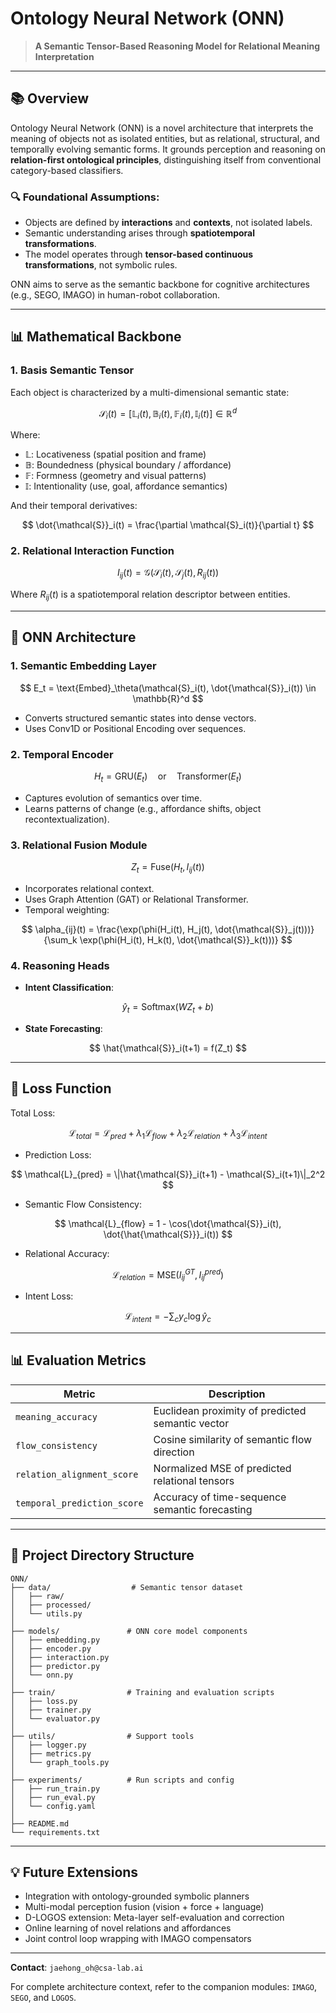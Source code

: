 # Ontology Neural Network (ONN)

> **A Semantic Tensor-Based Reasoning Model for Relational Meaning Interpretation**

---

## 📚 Overview

Ontology Neural Network (ONN) is a novel architecture that interprets the meaning of objects not as isolated entities, but as relational, structural, and temporally evolving semantic forms. It grounds perception and reasoning on **relation-first ontological principles**, distinguishing itself from conventional category-based classifiers.

### 🔍 Foundational Assumptions:

* Objects are defined by **interactions** and **contexts**, not isolated labels.
* Semantic understanding arises through **spatiotemporal transformations**.
* The model operates through **tensor-based continuous transformations**, not symbolic rules.

ONN aims to serve as the semantic backbone for cognitive architectures (e.g., SEGO, IMAGO) in human-robot collaboration.

---

## 📊 Mathematical Backbone

### 1. **Basis Semantic Tensor**

Each object is characterized by a multi-dimensional semantic state:

$$
\mathcal{S}_i(t) = [\mathbb{L}_i(t), \mathbb{B}_i(t), \mathbb{F}_i(t), \mathbb{I}_i(t)] \in \mathbb{R}^d
$$

Where:

* $\mathbb{L}$: Locativeness (spatial position and frame)
* $\mathbb{B}$: Boundedness (physical boundary / affordance)
* $\mathbb{F}$: Formness (geometry and visual patterns)
* $\mathbb{I}$: Intentionality (use, goal, affordance semantics)

And their temporal derivatives:

$$
\dot{\mathcal{S}}_i(t) = \frac{\partial \mathcal{S}_i(t)}{\partial t}
$$

### 2. **Relational Interaction Function**

$$
I_{ij}(t) = \mathcal{G}(\mathcal{S}_i(t), \mathcal{S}_j(t), R_{ij}(t))
$$

Where $R_{ij}(t)$ is a spatiotemporal relation descriptor between entities.

---

## 🧱 ONN Architecture

### 1. **Semantic Embedding Layer**

$$
E_t = \text{Embed}_\theta(\mathcal{S}_i(t), \dot{\mathcal{S}}_i(t)) \in \mathbb{R}^d
$$

* Converts structured semantic states into dense vectors.
* Uses Conv1D or Positional Encoding over sequences.

### 2. **Temporal Encoder**

$$
H_t = \text{GRU}(E_t) \quad \text{or} \quad \text{Transformer}(E_t)
$$

* Captures evolution of semantics over time.
* Learns patterns of change (e.g., affordance shifts, object recontextualization).

### 3. **Relational Fusion Module**

$$
Z_t = \text{Fuse}(H_t, I_{ij}(t))
$$

* Incorporates relational context.
* Uses Graph Attention (GAT) or Relational Transformer.
* Temporal weighting:

$$
\alpha_{ij}(t) = \frac{\exp(\phi(H_i(t), H_j(t), \dot{\mathcal{S}}_j(t)))}{\sum_k \exp(\phi(H_i(t), H_k(t), \dot{\mathcal{S}}_k(t)))}
$$

### 4. **Reasoning Heads**

* **Intent Classification**:

$$
\hat{y}_t = \text{Softmax}(W Z_t + b)
$$

* **State Forecasting**:

$$
\hat{\mathcal{S}}_i(t+1) = f(Z_t)
$$

---

## 🎯 Loss Function

Total Loss:


$$
\mathcal{L}_{total} = \mathcal{L}_{pred} + \lambda_1 \mathcal{L}_{flow} + \lambda_2 \mathcal{L}_{relation} + \lambda_3 \mathcal{L}_{intent}
$$


* Prediction Loss:

$$
\mathcal{L}_{pred} = \|\hat{\mathcal{S}}_i(t+1) - \mathcal{S}_i(t+1)\|_2^2
$$

* Semantic Flow Consistency:

$$
\mathcal{L}_{flow} = 1 - \cos(\dot{\mathcal{S}}_i(t), \dot{\hat{\mathcal{S}}}_i(t))
$$

* Relational Accuracy:

$$
\mathcal{L}_{relation} = \text{MSE}(I_{ij}^{GT}, I_{ij}^{pred})
$$

* Intent Loss:

$$
\mathcal{L}_{intent} = -\sum_{c} y_c \log \hat{y}_c
$$

---

## 📊 Evaluation Metrics

| Metric                      | Description                                      |
| --------------------------- | ------------------------------------------------ |
| `meaning_accuracy`          | Euclidean proximity of predicted semantic vector |
| `flow_consistency`          | Cosine similarity of semantic flow direction     |
| `relation_alignment_score`  | Normalized MSE of predicted relational tensors   |
| `temporal_prediction_score` | Accuracy of time-sequence semantic forecasting   |

---

## 📏 Project Directory Structure

```
ONN/
├── data/                  # Semantic tensor dataset
│   ├── raw/
│   ├── processed/
│   └── utils.py
│
├── models/               # ONN core model components
│   ├── embedding.py
│   ├── encoder.py
│   ├── interaction.py
│   ├── predictor.py
│   └── onn.py
│
├── train/                # Training and evaluation scripts
│   ├── loss.py
│   ├── trainer.py
│   └── evaluator.py
│
├── utils/                # Support tools
│   ├── logger.py
│   ├── metrics.py
│   └── graph_tools.py
│
├── experiments/          # Run scripts and config
│   ├── run_train.py
│   ├── run_eval.py
│   └── config.yaml
│
├── README.md
└── requirements.txt
```

---

## 💡 Future Extensions

* Integration with ontology-grounded symbolic planners
* Multi-modal perception fusion (vision + force + language)
* D-LOGOS extension: Meta-layer self-evaluation and correction
* Online learning of novel relations and affordances
* Joint control loop wrapping with IMAGO compensators

---

**Contact**: `jaehong_oh@csa-lab.ai`

For complete architecture context, refer to the companion modules: `IMAGO`, `SEGO`, and `LOGOS`.
